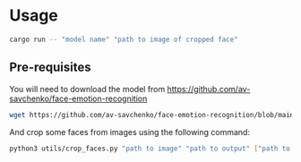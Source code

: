 # Usage

```bash
cargo run -- "model name" "path to image of cropped face"
```

## Pre-requisites

You will need to download the model from https://github.com/av-savchenko/face-emotion-recognition

```bash
wget https://github.com/av-savchenko/face-emotion-recognition/blob/main/models/affectnet_emotions/enet_b2_8_best.pt
```

And crop some faces from images using the following command:

```bash
python3 utils/crop_faces.py "path to image" "path to output" ["path to more outputs if multiple faces exist in image"]
```
